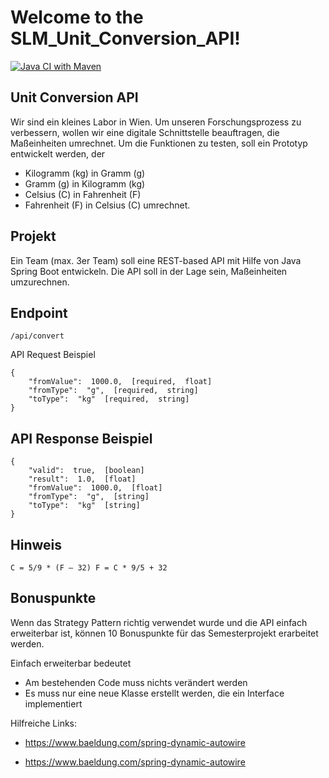 # Welcome to the SLM_Unit_Conversion_API!

[![Java CI with Maven](https://github.com/PixelGoogs/SLM_Unit_Conversion_API/actions/workflows/maven.yml/badge.svg)](https://github.com/PixelGoogs/SLM_Unit_Conversion_API/actions/workflows/maven.yml)

## Unit Conversion API

Wir sind ein kleines Labor in Wien. Um unseren Forschungsprozess zu verbessern, wollen wir eine digitale Schnittstelle beauftragen, die Maßeinheiten umrechnet. Um die Funktionen zu testen, soll ein Prototyp entwickelt werden, der

* Kilogramm (kg) in Gramm (g)
* Gramm (g) in Kilogramm (kg)
* Celsius (C) in Fahrenheit (F)
* Fahrenheit (F) in Celsius (C) umrechnet.

## Projekt

Ein Team (max. 3er Team) soll eine REST-based API mit Hilfe von Java Spring Boot entwickeln. Die API soll in der Lage sein, Maßeinheiten umzurechnen.

## Endpoint

`/api/convert`

API Request Beispiel

```
{
    "fromValue":  1000.0,  [required,  float] 
    "fromType":  "g",  [required,  string] 
    "toType":  "kg"  [required,  string]
}
```

## API Response Beispiel

```
{
    "valid":  true,  [boolean] 
    "result":  1.0,  [float]
    "fromValue":  1000.0,  [float] 
    "fromType":  "g",  [string]
    "toType":  "kg"  [string]
}
```

## Hinweis

`C = 5/9 * (F – 32) F = C * 9/5 + 32`

## Bonuspunkte

Wenn das Strategy Pattern richtig verwendet wurde und die API einfach erweiterbar ist, können 10 Bonuspunkte für das Semesterprojekt erarbeitet werden.

Einfach erweiterbar bedeutet

* Am bestehenden Code muss nichts verändert werden
* Es muss nur eine neue Klasse erstellt werden, die ein Interface implementiert

Hilfreiche Links:

* https://www.baeldung.com/spring-dynamic-autowire

* https://www.baeldung.com/spring-dynamic-autowire
